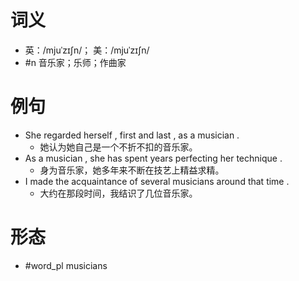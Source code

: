 # 词义
- 英：/mjuˈzɪʃn/； 美：/mjuˈzɪʃn/
- #n 音乐家；乐师；作曲家
# 例句
- She regarded herself , first and last , as a musician .
	- 她认为她自己是一个不折不扣的音乐家。
- As a musician , she has spent years perfecting her technique .
	- 身为音乐家，她多年来不断在技艺上精益求精。
- I made the acquaintance of several musicians around that time .
	- 大约在那段时间，我结识了几位音乐家。
# 形态
- #word_pl musicians

